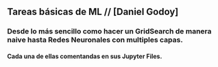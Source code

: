 ## Tareas básicas de ML // [Daniel Godoy]
### Desde lo más sencillo como hacer un GridSearch de manera naive hasta Redes Neuronales con multiples capas.
#### Cada una de ellas comentandas en sus Jupyter Files.

